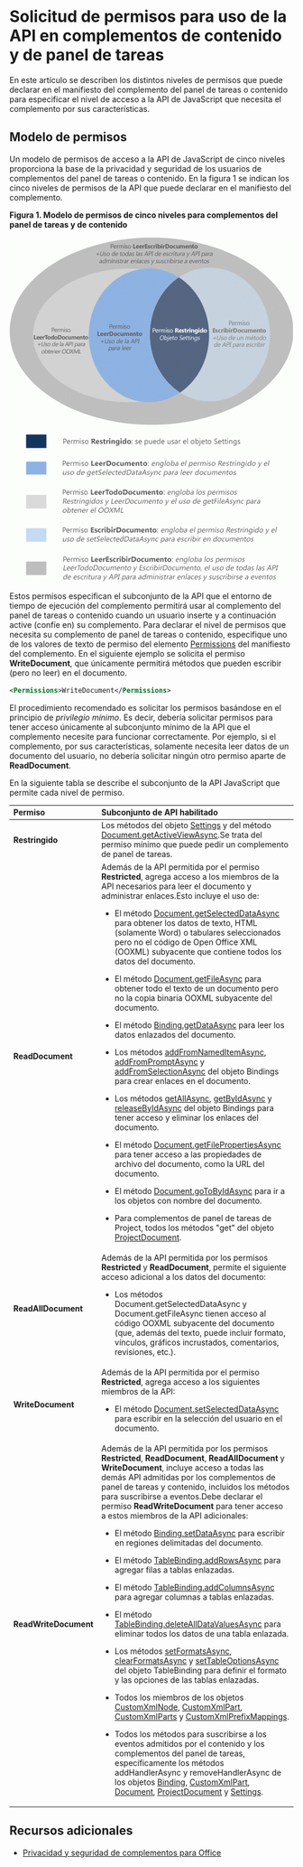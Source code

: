 
# Solicitud de permisos para uso de la API en complementos de contenido y de panel de tareas
En este artículo se describen los distintos niveles de permisos que puede declarar en el manifiesto del complemento del panel de tareas o contenido para especificar el nivel de acceso a la API de JavaScript que necesita el complemento por sus características. 




## Modelo de permisos


Un modelo de permisos de acceso a la API de JavaScript de cinco niveles proporciona la base de la privacidad y seguridad de los usuarios de complementos del panel de tareas o contenido. En la figura 1 se indican los cinco niveles de permisos de la API que puede declarar en el manifiesto del complemento.


**Figura 1. Modelo de permisos de cinco niveles para complementos del panel de tareas y de contenido**

![Niveles de permisos para aplicaciones de panel de tareas](../../images/off15appsdk_TaskPaneAppPermission.gif)



Estos permisos especifican el subconjunto de la API que el entorno de tiempo de ejecución del complemento permitirá usar al complemento del panel de tareas o contenido cuando un usuario inserte y a continuación active (confíe en) su complemento. Para declarar el nivel de permisos que necesita su complemento de panel de tareas o contenido, especifique uno de los valores de texto de permiso del elemento [Permissions](http://msdn.microsoft.com/en-us/library/d4cfe645-353d-8240-8495-f76fb36602fe%28Office.15%29.aspx) del manifiesto del complemento. En el siguiente ejemplo se solicita el permiso **WriteDocument**, que únicamente permitirá métodos que pueden escribir (pero no leer) en el documento.




```XML
<Permissions>WriteDocument</Permissions>
```

El procedimiento recomendado es solicitar los permisos basándose en el principio de  _privilegio mínimo_. Es decir, debería solicitar permisos para tener acceso únicamente al subconjunto mínimo de la API que el complemento necesite para funcionar correctamente. Por ejemplo, si el complemento, por sus características, solamente necesita leer datos de un documento del usuario, no debería solicitar ningún otro permiso aparte de **ReadDocument**.

En la siguiente tabla se describe el subconjunto de la API JavaScript que permite cada nivel de permiso.



|**Permiso**|**Subconjunto de API habilitado**|
|:-----|:-----|
|**Restringido**|Los métodos del objeto [Settings](../../reference/shared/settings.md) y del método [Document.getActiveViewAsync](../../reference/shared/document.getactiveviewasync.md).Se trata del permiso mínimo que puede pedir un complemento de panel de tareas.|
|**ReadDocument**|Además de la API permitida por el permiso  **Restricted**, agrega acceso a los miembros de la API necesarios para leer el documento y administrar enlaces.Esto incluye el uso de:<br/><ul><li>El método <a href="http://msdn.microsoft.com/en-us/library/f85ad02c-64f0-4b73-87f6-7f521b3afd69(Office.15).aspx" target="_blank">Document.getSelectedDataAsync</a> para obtener los datos de texto, HTML (solamente Word) o tabulares seleccionados pero no el código de Open Office XML (OOXML) subyacente que contiene todos los datos del documento.</p></li><li><p>El método <a href="http://msdn.microsoft.com/en-us/library/78047418-89c4-4c7d-9427-4735b8559518(Office.15).aspx" target="_blank">Document.getFileAsync</a> para obtener todo el texto de un documento pero no la copia binaria OOXML subyacente del documento.</p></li><li><p>El método <a href="http://msdn.microsoft.com/en-us/library/5372ffd8-579d-4fcb-9e5b-e9a2128f3201(Office.15).aspx" target="_blank">Binding.getDataAsync</a> para leer los datos enlazados del documento.</p></li><li><p>Los métodos <a href="http://msdn.microsoft.com/en-us/library/afbadac7-60c7-47cb-9477-6e9466ded44c(Office.15).aspx" target="_blank">addFromNamedItemAsync</a>, <a href="http://msdn.microsoft.com/en-us/library/9dc03608-b08b-4700-8be1-3c86ae236799(Office.15).aspx" target="_blank">addFromPromptAsync</a> y <a href="http://msdn.microsoft.com/en-us/library/edc99214-e63e-43f2-9392-97ead42fc155(Office.15).aspx" target="_blank">addFromSelectionAsync</a> del objeto <span class="keyword">Bindings</span> para crear enlaces en el documento.</p></li><li><p>Los métodos <a href="http://msdn.microsoft.com/en-us/library/ef902b73-cc4c-4551-95de-d8a51eeba82f(Office.15).aspx" target="_blank">getAllAsync</a>, <a href="http://msdn.microsoft.com/en-us/library/2727c891-bc05-465c-9324-113fbfeb3fbb(Office.15).aspx" target="_blank">getByIdAsync</a> y <a href="http://msdn.microsoft.com/en-us/library/ad285984-8b44-435d-9b84-f0ade570c896(Office.15).aspx" target="_blank">releaseByIdAsync</a> del objeto <span class="keyword">Bindings</span> para tener acceso y eliminar los enlaces del documento.</p></li><li><p>El método <a href="http://msdn.microsoft.com/en-us/library/2533a563-95ae-4d52-b2d5-a6783e4ef5b4(Office.15).aspx" target="_blank">Document.getFilePropertiesAsync</a> para tener acceso a las propiedades de archivo del documento, como la URL del documento.</p></li><li><p>El método <a href="http://msdn.microsoft.com/en-us/library/35dda81c-235e-4eab-8a77-9acb3b73a380(Office.15).aspx" target="_blank">Document.goToByIdAsync</a> para ir a los objetos con nombre del documento.</p></li><li><p>Para complementos de panel de tareas de Project, todos los métodos "get" del objeto <a href="http://msdn.microsoft.com/en-us/library/1908af4f-93b9-4859-87e3-06942014fae1(Office.15).aspx" target="_blank">ProjectDocument</a>. </p></li></ul>|
|**ReadAllDocument**|Además de la API permitida por los permisos  **Restricted** y **ReadDocument**, permite el siguiente acceso adicional a los datos del documento:<br/><ul><li><p>Los métodos <span class="keyword">Document.getSelectedDataAsync</span> y <span class="keyword">Document.getFileAsync</span> tienen acceso al código OOXML subyacente del documento (que, además del texto, puede incluir formato, vínculos, gráficos incrustados, comentarios, revisiones, etc.).</p></li></ul>|
|**WriteDocument**|Además de la API permitida por el permiso **Restricted**, agrega acceso a los siguientes miembros de la API:<br/><ul><li><p>El método <a href="http://msdn.microsoft.com/en-us/library/998f38dc-83bd-4659-a759-4758c632a6ef(Office.15).aspx" target="_blank">Document.setSelectedDataAsync</a> para escribir en la selección del usuario en el documento.</p></li></ul>|
|**ReadWriteDocument**|Además de la API permitida por los permisos  **Restricted**,  **ReadDocument**,  **ReadAllDocument** y **WriteDocument**, incluye acceso a todas las demás API admitidas por los complementos de panel de tareas y contenido, incluidos los métodos para suscribirse a eventos.Debe declarar el permiso  **ReadWriteDocument** para tener acceso a estos miembros de la API adicionales:<br/><ul><li><p>El método <a href="http://msdn.microsoft.com/en-us/library/6a59bb6d-40b6-4a95-9b98-d70d4616de09(Office.15).aspx" target="_blank">Binding.setDataAsync</a> para escribir en regiones delimitadas del documento.</p></li><li><p>El método <a href="http://msdn.microsoft.com/en-us/library/1cd23454-8435-4e13-98b3-d0d29ed278a8(Office.15).aspx" target="_blank">TableBinding.addRowsAsync</a> para agregar filas a tablas enlazadas.</p></li><li><p>El método <a href="http://msdn.microsoft.com/en-us/library/8f1bfa81-3850-4ea1-ba2e-c9bcf5847a44(Office.15).aspx" target="_blank">TableBinding.addColumnsAsync</a> para agregar columnas a tablas enlazadas.</p></li><li><p>El método <a href="http://msdn.microsoft.com/en-us/library/8f5cc783-384d-4520-a218-190dfed74dd2(Office.15).aspx" target="_blank">TableBinding.deleteAllDataValuesAsync</a> para eliminar todos los datos de una tabla enlazada.</p></li><li><p>Los métodos <a href="http://msdn.microsoft.com/en-us/library/49712906-f582-4055-9ef8-6edde6e97679(Office.15).aspx" target="_blank">setFormatsAsync</a>, <a href="http://msdn.microsoft.com/en-us/library/cc56e9c0-b33c-4d9b-b676-a7e50f757c10(Office.15).aspx" target="_blank">clearFormatsAsync</a> y <a href="http://msdn.microsoft.com/en-us/library/2885fc57-4527-4ca4-a43d-9ee447ec27d3(Office.15).aspx" target="_blank">setTableOptionsAsync</a> del objeto <span class="keyword">TableBinding</span> para definir el formato y las opciones de las tablas enlazadas.</p></li><li><p>Todos los miembros de los objetos <a href="http://msdn.microsoft.com/en-us/library/dc1518de-47fa-4108-aab7-04a022724b04(Office.15).aspx" target="_blank">CustomXmlNode</a>, <a href="http://msdn.microsoft.com/en-us/library/83f0e668-8236-4f2f-a20f-b173a9e3f65f(Office.15).aspx" target="_blank">CustomXmlPart</a>, <a href="http://msdn.microsoft.com/en-us/library/ba40cd4c-29bb-4f31-875d-6f1382fd1ee8(Office.15).aspx" target="_blank">CustomXmlParts</a> y <a href="http://msdn.microsoft.com/en-us/library/18b9aa8c-83e7-4c2f-8530-6a0ac8ce5535(Office.15).aspx" target="_blank">CustomXmlPrefixMappings</a>.</p></li><li><p>Todos los métodos para suscribirse a los eventos admitidos por el contenido y los complementos del panel de tareas, específicamente los métodos <span class="keyword">addHandlerAsync</span> y <span class="keyword">removeHandlerAsync</span> de los objetos <a href="http://msdn.microsoft.com/en-us/library/42882642-d22b-47d2-a8d3-3aa8c6a4435e(Office.15).aspx" target="_blank">Binding</a>, <a href="http://msdn.microsoft.com/en-us/library/83f0e668-8236-4f2f-a20f-b173a9e3f65f(Office.15).aspx" target="_blank">CustomXmlPart</a>, <a href="http://msdn.microsoft.com/en-us/library/f8859516-cc1f-4b20-a8f3-cee37a983e70(Office.15).aspx" target="_blank">Document</a>, <a href="http://msdn.microsoft.com/en-us/library/1908af4f-93b9-4859-87e3-06942014fae1(Office.15).aspx" target="_blank">ProjectDocument</a> y <a href="http://msdn.microsoft.com/en-us/library/ad733387-a58c-4514-8fc2-53e64fad468d(Office.15).aspx" target="_blank">Settings</a>.</p></li></ul>|

## Recursos adicionales

    
- [Privacidad y seguridad de complementos para Office](../../docs/develop/privacy-and-security.md)
    



